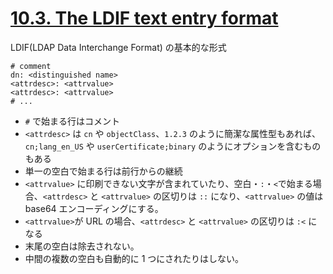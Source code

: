 # [10.3. The LDIF text entry format](https://www.openldap.org/doc/admin26/dbtools.html#The%20LDIF%20text%20entry%20format)

LDIF(LDAP Data Interchange Format) の基本的な形式

```text
# comment
dn: <distinguished name>
<attrdesc>: <attrvalue>
<attrdesc>: <attrvalue>
# ...
```

- `#` で始まる行はコメント
- `<attrdesc>` は `cn` や `objectClass`、`1.2.3` のように簡潔な属性型もあれば、`cn;lang_en_US` や `userCertificate;binary` のようにオプションを含むものもある
- 単一の空白で始まる行は前行からの継続
- `<attrvalue>` に印刷できない文字が含まれていたり、空白・`:`・`<`で始まる場合、`<attrdesc>` と `<attrvalue>` の区切りは `::` になり、`<attrvalue>` の値は base64 エンコーディングにする。
- `<attrvalue>`が URL の場合、`<attrdesc>` と `<attrvalue>` の区切りは `:<` になる
- 末尾の空白は除去されない。
- 中間の複数の空白も自動的に 1 つにされたりはしない。
